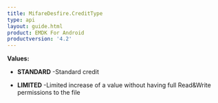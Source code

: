 ```yaml
---
title: MifareDesfire.CreditType
type: api
layout: guide.html
product: EMDK For Android
productversion: '4.2'
---
```





**Values:**

* **STANDARD** -Standard credit

* **LIMITED** -Limited increase of a value without having full Read&Write
 permissions to the file

